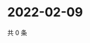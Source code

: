 # 2022-02-09

共 0 条

<!-- BEGIN WEIBO -->
<!-- 最后更新时间 Wed Feb 09 2022 18:20:39 GMT+0800 (China Standard Time) -->

<!-- END WEIBO -->
